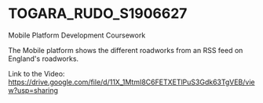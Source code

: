 # TOGARA_RUDO_S1906627
Mobile Platform Development Coursework

The Mobile platform shows the different roadworks from an RSS feed on England's roadworks. 

Link to the Video: https://drive.google.com/file/d/11X_1MtmI8C6FETXETlPuS3Gdk63TgVEB/view?usp=sharing

